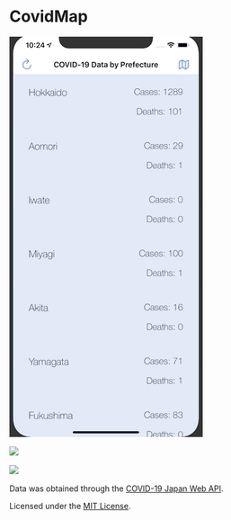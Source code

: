 #  CovidMap

![](1.gif)

![](2.gif)

![](3.gif)


Data was obtained through the [COVID-19 Japan Web API](https://github.com/ryo-ma/covid19-japan-web-api).

Licensed under the [MIT License](LICENSE).
